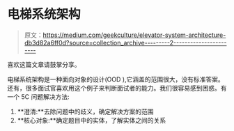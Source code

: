 # 电梯系统架构

> 原文：<https://medium.com/geekculture/elevator-system-architecture-db3d82a6ff0d?source=collection_archive---------2----------------------->

喜欢这篇文章请鼓掌分享。

电梯系统架构是一种面向对象的设计(OOD ),它涵盖的范围很大，没有标准答案。还有，很多面试官喜欢用这个例子来判断面试者的能力。我们很容易感到困惑。有一个 5C 问题解决方法:

1.  **澄清:**去除问题中的歧义，确定解决方案的范围
2.  **核心对象:**确定题目中的实体，了解实体之间的关系